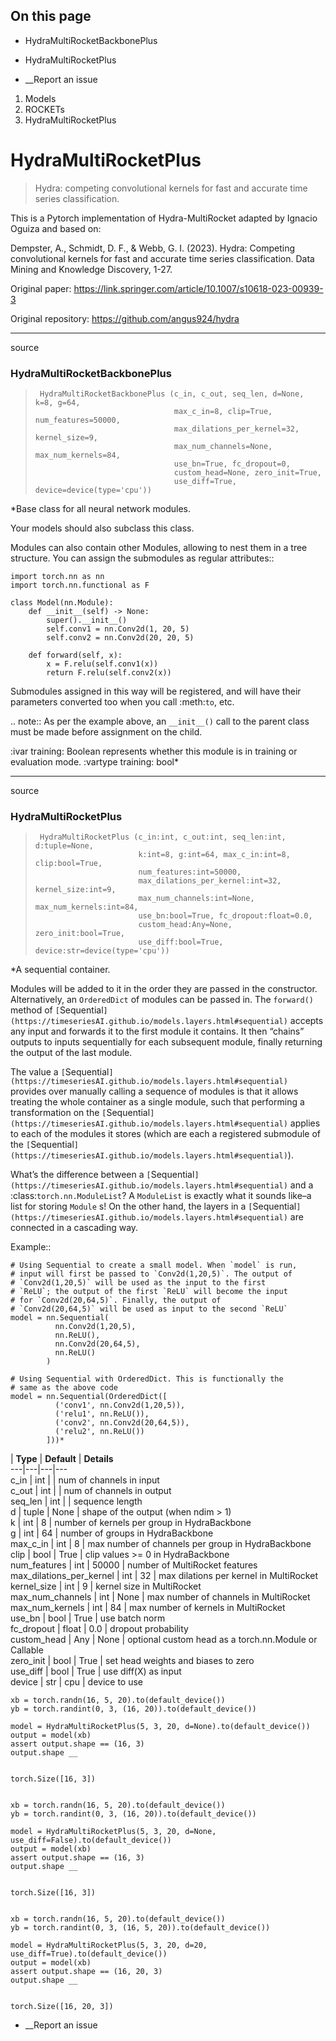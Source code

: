 ## On this page

  * HydraMultiRocketBackbonePlus
  * HydraMultiRocketPlus



  * __Report an issue



  1. Models
  2. ROCKETs
  3. HydraMultiRocketPlus



# HydraMultiRocketPlus

> Hydra: competing convolutional kernels for fast and accurate time series classification.

This is a Pytorch implementation of Hydra-MultiRocket adapted by Ignacio Oguiza and based on:

Dempster, A., Schmidt, D. F., & Webb, G. I. (2023). Hydra: Competing convolutional kernels for fast and accurate time series classification. Data Mining and Knowledge Discovery, 1-27.

Original paper: https://link.springer.com/article/10.1007/s10618-023-00939-3

Original repository: https://github.com/angus924/hydra

* * *

source

### HydraMultiRocketBackbonePlus

> 
>      HydraMultiRocketBackbonePlus (c_in, c_out, seq_len, d=None, k=8, g=64,
>                                    max_c_in=8, clip=True, num_features=50000,
>                                    max_dilations_per_kernel=32, kernel_size=9,
>                                    max_num_channels=None, max_num_kernels=84,
>                                    use_bn=True, fc_dropout=0,
>                                    custom_head=None, zero_init=True,
>                                    use_diff=True, device=device(type='cpu'))

*Base class for all neural network modules.

Your models should also subclass this class.

Modules can also contain other Modules, allowing to nest them in a tree structure. You can assign the submodules as regular attributes::
    
    
    import torch.nn as nn
    import torch.nn.functional as F
    
    class Model(nn.Module):
        def __init__(self) -> None:
            super().__init__()
            self.conv1 = nn.Conv2d(1, 20, 5)
            self.conv2 = nn.Conv2d(20, 20, 5)
    
        def forward(self, x):
            x = F.relu(self.conv1(x))
            return F.relu(self.conv2(x))

Submodules assigned in this way will be registered, and will have their parameters converted too when you call :meth:`to`, etc.

.. note:: As per the example above, an `__init__()` call to the parent class must be made before assignment on the child.

:ivar training: Boolean represents whether this module is in training or evaluation mode. :vartype training: bool*

* * *

source

### HydraMultiRocketPlus

> 
>      HydraMultiRocketPlus (c_in:int, c_out:int, seq_len:int, d:tuple=None,
>                            k:int=8, g:int=64, max_c_in:int=8, clip:bool=True,
>                            num_features:int=50000,
>                            max_dilations_per_kernel:int=32, kernel_size:int=9,
>                            max_num_channels:int=None, max_num_kernels:int=84,
>                            use_bn:bool=True, fc_dropout:float=0.0,
>                            custom_head:Any=None, zero_init:bool=True,
>                            use_diff:bool=True, device:str=device(type='cpu'))

*A sequential container.

Modules will be added to it in the order they are passed in the constructor. Alternatively, an `OrderedDict` of modules can be passed in. The `forward()` method of `[`Sequential`](https://timeseriesAI.github.io/models.layers.html#sequential)` accepts any input and forwards it to the first module it contains. It then “chains” outputs to inputs sequentially for each subsequent module, finally returning the output of the last module.

The value a `[`Sequential`](https://timeseriesAI.github.io/models.layers.html#sequential)` provides over manually calling a sequence of modules is that it allows treating the whole container as a single module, such that performing a transformation on the `[`Sequential`](https://timeseriesAI.github.io/models.layers.html#sequential)` applies to each of the modules it stores (which are each a registered submodule of the `[`Sequential`](https://timeseriesAI.github.io/models.layers.html#sequential)`).

What’s the difference between a `[`Sequential`](https://timeseriesAI.github.io/models.layers.html#sequential)` and a :class:`torch.nn.ModuleList`? A `ModuleList` is exactly what it sounds like–a list for storing `Module` s! On the other hand, the layers in a `[`Sequential`](https://timeseriesAI.github.io/models.layers.html#sequential)` are connected in a cascading way.

Example::
    
    
    # Using Sequential to create a small model. When `model` is run,
    # input will first be passed to `Conv2d(1,20,5)`. The output of
    # `Conv2d(1,20,5)` will be used as the input to the first
    # `ReLU`; the output of the first `ReLU` will become the input
    # for `Conv2d(20,64,5)`. Finally, the output of
    # `Conv2d(20,64,5)` will be used as input to the second `ReLU`
    model = nn.Sequential(
              nn.Conv2d(1,20,5),
              nn.ReLU(),
              nn.Conv2d(20,64,5),
              nn.ReLU()
            )
    
    # Using Sequential with OrderedDict. This is functionally the
    # same as the above code
    model = nn.Sequential(OrderedDict([
              ('conv1', nn.Conv2d(1,20,5)),
              ('relu1', nn.ReLU()),
              ('conv2', nn.Conv2d(20,64,5)),
              ('relu2', nn.ReLU())
            ]))*

| **Type** | **Default** | **Details**  
---|---|---|---  
c_in | int |  | num of channels in input  
c_out | int |  | num of channels in output  
seq_len | int |  | sequence length  
d | tuple | None | shape of the output (when ndim > 1)  
k | int | 8 | number of kernels per group in HydraBackbone  
g | int | 64 | number of groups in HydraBackbone  
max_c_in | int | 8 | max number of channels per group in HydraBackbone  
clip | bool | True | clip values >= 0 in HydraBackbone  
num_features | int | 50000 | number of MultiRocket features  
max_dilations_per_kernel | int | 32 | max dilations per kernel in MultiRocket  
kernel_size | int | 9 | kernel size in MultiRocket  
max_num_channels | int | None | max number of channels in MultiRocket  
max_num_kernels | int | 84 | max number of kernels in MultiRocket  
use_bn | bool | True | use batch norm  
fc_dropout | float | 0.0 | dropout probability  
custom_head | Any | None | optional custom head as a torch.nn.Module or Callable  
zero_init | bool | True | set head weights and biases to zero  
use_diff | bool | True | use diff(X) as input  
device | str | cpu | device to use  
      
    
    xb = torch.randn(16, 5, 20).to(default_device())
    yb = torch.randint(0, 3, (16, 20)).to(default_device())
    
    model = HydraMultiRocketPlus(5, 3, 20, d=None).to(default_device())
    output = model(xb)
    assert output.shape == (16, 3)
    output.shape __
    
    
    torch.Size([16, 3])
    
    
    xb = torch.randn(16, 5, 20).to(default_device())
    yb = torch.randint(0, 3, (16, 20)).to(default_device())
    
    model = HydraMultiRocketPlus(5, 3, 20, d=None, use_diff=False).to(default_device())
    output = model(xb)
    assert output.shape == (16, 3)
    output.shape __
    
    
    torch.Size([16, 3])
    
    
    xb = torch.randn(16, 5, 20).to(default_device())
    yb = torch.randint(0, 3, (16, 5, 20)).to(default_device())
    
    model = HydraMultiRocketPlus(5, 3, 20, d=20, use_diff=True).to(default_device())
    output = model(xb)
    assert output.shape == (16, 20, 3)
    output.shape __
    
    
    torch.Size([16, 20, 3])

  * __Report an issue


